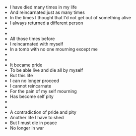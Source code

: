 - I have died many times in my life
- And reincarnated just as many times
- In the times I thought that I'd not get out of something alive
- I always returned a different person
-
-
- All those times before
- I reincarnated with myself
- In a tomb with no one mourning except me
-
-
- It became pride
- To be able live and die all by myself
- But this life
- I can no longer proceed
- I cannot reincarnate
- For the pain of my self mourning
- Has become self pity
- 
- 
- A contradiction of pride and pity
- Another life I have to shed
- But I must die in peace
- No longer in war
